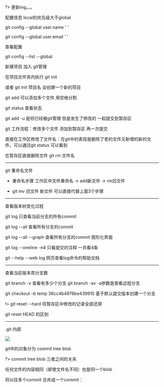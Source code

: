 ?> 更新ing。。。

配置信息 local的优先级大于global

git config --global user.name ' '

git config --global user.email ' '


查看配置

git config --list --global

新建项目 加入 git管理

在项目文件夹内执行 git init

或者 git init 项目名  会创建一个新的项目

git add  可以添加多个文件  用空格分割

git status 查看状态


git add -u  是将已经被git管理 但是发生了修改的 一起提交到暂存区


git  工作流程：修改多个文件 添加到暂存区 再一次提交


直接在工作区修改了文件名：在git中的表现是删除了老的文件又新增的新的文件，可以通过git status 可以看到

在暂存区直接删除文件  git rm 文件名

*******

git 重命名文件

+ 重命名步骤  工作区中文件重命名 ->  add新文件  -> rm旧文件

+ git mv 旧文件 新文件  可以直接代替上面3个步骤

*******

查看版本树变化过程

git log  只查看当前分支的所有commit

git log --all 查看所有分支的commit

git log --all --graph 查看所有分支的commit 图形化界面

git log --oneline -n4  只看提交的注释  一共看4条

git --help --web log  网页查看log命令的帮助文档

******
查看当前版本库分支数

git branch -v  查看有多少个分支  git branch -av  -a参数是查看远程分支

git checkout -b temp 36cc4b4976be439910  基于默认提交版本创建一个分支


!> git reset --hard  将暂存区中修改的记录全部还原

git reset HEAD 的区别

*********

.git 内部

![](https://ws1.sinaimg.cn/large/006tKfTcgy1g10f5fv859j30wi0qe44p.jpg)

git中的对象分为 commit  tree  blob

?> commit  tree  blob 三者之间的关系

任何文件的内容相同（即使文件名不同）也是同一个blob





将以往多个commit 合并成一个commit：












